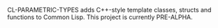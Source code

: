 CL-PARAMETRIC-TYPES adds C++-style template classes, structs and functions to Common Lisp.
This project is currently PRE-ALPHA.
